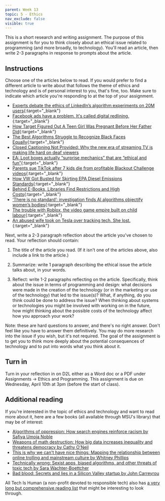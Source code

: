 ```yaml
---
parent: Week 13
topic: 5 - Ethics
nav_exclude: false
visible: true
---
```


This is a short research and writing assignment. The purpose of this assignment is for you to think closely about an ethical issue related to programming (and more broadly, to technology). You'll read an article, then write 2-3 paragraphs in response to prompts about the article.

## Instructions

Choose one of the articles below to read. If you would prefer to find a different article to write about that follows the theme of ethics and technology and is of personal interest to you, that's fine, too. Make sure to indicate which article you're responding to at the top of your assignment.

* [Experts debate the ethics of LinkedIn’s algorithm experiments on 20M users](https://arstechnica.com/tech-policy/2022/09/experts-debate-the-ethics-of-linkedins-algorithm-experiments-on-20m-users/){:target="_blank"}
* [Facebook ads have a problem. It's called digital redlining.](https://mashable.com/article/facebook-digital-redlining-ads-protected-traits-section-230){:target="_blank"}
* [How Target Figured Out A Teen Girl Was Pregnant Before Her Father Did](https://www.forbes.com/sites/kashmirhill/2012/02/16/how-target-figured-out-a-teen-girl-was-pregnant-before-her-father-did/?sh=250c14056668){:target="_blank"}
* [The Best Algorithms Struggle to Recognize Black Faces Equally](https://www.wired.com/story/best-algorithms-struggle-recognize-black-faces-equally/){:target="_blank"}
* [Closed Captioning Not Provided: Why the new era of streaming TV is making life hard on deaf viewers](https://slate.com/culture/2012/07/closed-captioning-lawsuit-netflix-faces-legal-charges-for-not-complying-with-ada-requirements.html)
* [EA: Loot boxes actually “surprise mechanics” that are “ethical and fun”](https://arstechnica.com/gaming/2019/06/ea-loot-boxes-actually-surprise-mechanics-that-are-ethical-and-fun/){:target="_blank"}
* [Parents sue TikTok after 7 kids die from profitable Blackout Challenge videos](https://arstechnica.com/tech-policy/2022/07/parents-sue-tiktok-after-7-kids-die-from-profitable-blackout-challenge-videos/){:target="_blank"}
* [How VW Got Busted for Skirting EPA Diesel Emissions Standards](https://www.caranddriver.com/news/a15352518/how-volkswagen-got-busted-for-gaming-epa-diesel-emissions-standards/){:target="_blank"}
* [Behind E-Books, Libraries Find Restrictions and High Costs](https://www.govtech.com/biz/data/behind-e-books-libraries-find-restrictions-and-high-costs){:target="_blank"}
* [‘There is no standard’: investigation finds AI algorithms objectify women’s bodies](https://www.theguardian.com/technology/2023/feb/08/biased-ai-algorithms-racy-women-bodies){:target="_blank"}
* [The trouble with Roblox, the video game empire built on child labour](https://www.theguardian.com/games/2022/jan/09/the-trouble-with-roblox-the-video-game-empire-built-on-child-labour){:target="_blank"}
* [An abused wife took on Tesla over tracking tech. She lost.](https://www.reuters.com/technology/an-abused-wife-took-tesla-over-tracking-tech-she-lost-2023-12-19/){:target="_blank"}

Next, write a 2-3 paragraph reflection about the article you've chosen to read. Your reflection should contain:

1. The title of the article you read. (If it isn't one of the articles above, also include a link to the article.)

2. Summarize: write 1 paragraph describing the ethical issue the article talks about, in your words.

3. Reflect: write 1-2 paragraphs reflecting on the article. Specifically, think about the issue in terms of programming and design: what decisions were made in the creation of the technology (or in the marketing or use of the technology) that led to the issue(s)? What, if anything, do you think could be done to address the issue? When thinking about systems or technologies you might be involved with working on in the future, how might thinking about the possible costs of the technology affect how you approach your work?

Note: these are hard questions to answer, and there's no right answer. Don't feel like you have to answer them definitively. You may do more research into the issue if you wish, but it's not required. The goal of the assignment is to get you to think more deeply about the potential consequences of technology and to put into words what you think about it.

## Turn in

Turn in your reflection in on D2L either as a Word doc or a PDF under Assignments -> Ethics and Programming. This assignment is due on Wednesday, April 10th at 3pm (before the start of class).

## Additional reading

If you're interested in the topic of ethics and technology and want to read more about it, here are a few books (all available through MSU's library) that may be of interest:

* [Algorithms of oppression: How search engines reinforce racism by Safiya Umoja Noble](https://catalog.lib.msu.edu/Record/folio.in00005682406)
* [Weapons of math destruction: How big data increases inequality and threatens democracy by Cathy O'Neil](https://catalog.lib.msu.edu/Record/folio.in00005901023)
* [This is why we can't have nice things: Mapping the relationship between online trolling and mainstream culture by Whitney Phillips](https://catalog.lib.msu.edu/Record/folio.in00005397776?sid=6056463)
* [Technically wrong: Sexist apps, biased algorithms, and other threats of toxic tech by Sara Wachter-Boettcher](https://catalog.lib.msu.edu/Record/folio.in00005692452?sid=6056503)
* [Bad blood: Secrets and lies in a Silicon Valley startup by John Carreyrou](https://catalog.lib.msu.edu/Record/folio.in00005839875?sid=6056528)

All Tech Is Human (a non-profit devoted to responsible tech) also has [a very long but comprehensive reading list](https://alltechishuman.org/all-tech-is-human-blog/responsible-tech-summer-reading-list) that might be interesting to look through. 